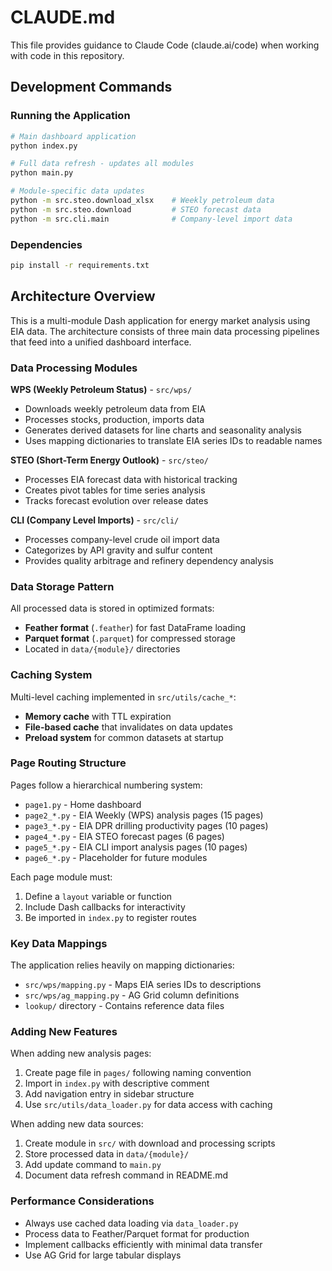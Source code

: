 # CLAUDE.md

This file provides guidance to Claude Code (claude.ai/code) when working with code in this repository.

## Development Commands

### Running the Application
```bash
# Main dashboard application
python index.py

# Full data refresh - updates all modules
python main.py

# Module-specific data updates
python -m src.steo.download_xlsx    # Weekly petroleum data
python -m src.steo.download         # STEO forecast data  
python -m src.cli.main              # Company-level import data
```

### Dependencies
```bash
pip install -r requirements.txt
```

## Architecture Overview

This is a multi-module Dash application for energy market analysis using EIA data. The architecture consists of three main data processing pipelines that feed into a unified dashboard interface.

### Data Processing Modules

**WPS (Weekly Petroleum Status)** - `src/wps/`
- Downloads weekly petroleum data from EIA
- Processes stocks, production, imports data
- Generates derived datasets for line charts and seasonality analysis
- Uses mapping dictionaries to translate EIA series IDs to readable names

**STEO (Short-Term Energy Outlook)** - `src/steo/`
- Processes EIA forecast data with historical tracking
- Creates pivot tables for time series analysis
- Tracks forecast evolution over release dates

**CLI (Company Level Imports)** - `src/cli/`
- Processes company-level crude oil import data
- Categorizes by API gravity and sulfur content
- Provides quality arbitrage and refinery dependency analysis

### Data Storage Pattern

All processed data is stored in optimized formats:
- **Feather format** (`.feather`) for fast DataFrame loading
- **Parquet format** (`.parquet`) for compressed storage
- Located in `data/{module}/` directories

### Caching System

Multi-level caching implemented in `src/utils/cache_*`:
- **Memory cache** with TTL expiration
- **File-based cache** that invalidates on data updates
- **Preload system** for common datasets at startup

### Page Routing Structure

Pages follow a hierarchical numbering system:
- `page1.py` - Home dashboard
- `page2_*.py` - EIA Weekly (WPS) analysis pages (15 pages)
- `page3_*.py` - EIA DPR drilling productivity pages (10 pages)
- `page4_*.py` - EIA STEO forecast pages (6 pages)
- `page5_*.py` - EIA CLI import analysis pages (10 pages)
- `page6_*.py` - Placeholder for future modules

Each page module must:
1. Define a `layout` variable or function
2. Include Dash callbacks for interactivity
3. Be imported in `index.py` to register routes

### Key Data Mappings

The application relies heavily on mapping dictionaries:
- `src/wps/mapping.py` - Maps EIA series IDs to descriptions
- `src/wps/ag_mapping.py` - AG Grid column definitions
- `lookup/` directory - Contains reference data files

### Adding New Features

When adding new analysis pages:
1. Create page file in `pages/` following naming convention
2. Import in `index.py` with descriptive comment
3. Add navigation entry in sidebar structure
4. Use `src/utils/data_loader.py` for data access with caching

When adding new data sources:
1. Create module in `src/` with download and processing scripts
2. Store processed data in `data/{module}/` 
3. Add update command to `main.py`
4. Document data refresh command in README.md

### Performance Considerations

- Always use cached data loading via `data_loader.py`
- Process data to Feather/Parquet format for production
- Implement callbacks efficiently with minimal data transfer
- Use AG Grid for large tabular displays